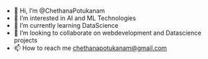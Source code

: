 - 👋 Hi, I’m @ChethanaPotukanam
- 👀 I’m interested in AI and ML Technologies
- 🌱 I’m currently learning DataScience
- 💞️ I’m looking to collaborate on webdevelopment and Datascience projects
- 📫 How to reach me chethanapotukanam@gmail.com
<!--- - 😄 Pronouns: ...
- ⚡ Fun fact: ... --->

<!---
ChethanaPotukanam/ChethanaPotukanam is a ✨ special ✨ repository because its `README.md` (this file) appears on your GitHub profile.
You can click the Preview link to take a look at your changes.
--->
